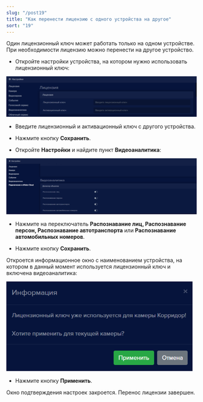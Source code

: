 ```yaml
---
slug: "/post19"
title: "Как перенести лицензию с одного устройства на другое"
sort: "19"
---
```


Один лицензионный ключ может работать только на одном устройстве. При необходимости лицензию можно перенести на другое устройство.

- Откройте настройки устройства, на котором нужно использовать лицензионный ключ:

![](images/Aspose.Words.374291bc-21e0-4dc1-8208-7b6db552d3f3.134.png)

- Введите лицензионный и активационный ключ с другого устройства.

- Нажмите кнопку **Сохранить**.
  
- Откройте **Настройки** и найдите пункт **Видеоаналитика**:

![](images/Видеоаналитика.png)

- Нажмите на переключатель **Распознавание лиц, Распознавание персон, Распознавание автотранспорта** или **Распознавание автомобильных номеров**.

- Нажмите кнопку **Сохранить**.

Откроется информационное окно с наименованием устройства, на котором в данный момент используется лицензионный ключ и включена видеоаналитика:

![](images/Aspose.Words.374291bc-21e0-4dc1-8208-7b6db552d3f3.137.png)

- Нажмите кнопку **Применить**.  

Окно подтверждения настроек закроется. Перенос лицензии завершен.
